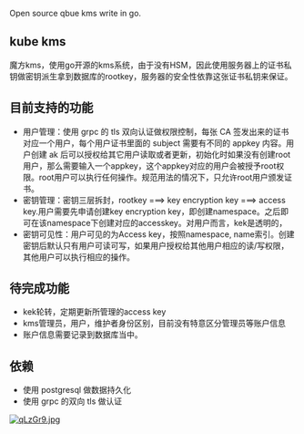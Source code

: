 Open source qbue kms write in go.

## kube kms
魔方kms，使用go开源的kms系统，由于没有HSM，因此使用服务器上的证书私钥做密钥派生拿到数据库的rootkey，服务器的安全性依靠这张证书私钥来保证。

## 目前支持的功能
+ 用户管理：使用 grpc 的 tls 双向认证做权限控制，每张 CA 签发出来的证书对应一个用户，每个用户证书里面的 subject 需要有不同的 appkey 内容。用户创建 ak 后可以授权给其它用户读取或者更新，初始化时如果没有创建root用户，那么需要输入一个appkey，这个appkey对应的用户会被授予root权限。root用户可以执行任何操作。规范用法的情况下，只允许root用户颁发证书。
+ 密钥管理：密钥三层拆封，rootkey ===> key encryption key ===> access key.用户需要先申请创建key encryption key，即创建namespace。之后即可在该namespace下创建对应的accesskey。对用户而言，kek是透明的，
+ 密钥可见性：用户可见的为Access key，按照namespace, name索引。创建密钥后默认只有用户可读可写，如果用户授权给其他用户相应的读/写权限，其他用户可以执行相应的操作。


## 待完成功能
+ kek轮转，定期更新所管理的access key
+ kms管理员，用户，维护者身份区别，目前没有特意区分管理员等账户信息
+ 账户信息需要记录到数据库当中。

## 依赖
+ 使用 postgresql 做数据持久化
+ 使用 grpc 的双向 tls 做认证

[![qLzGr9.jpg](https://s1.ax1x.com/2022/04/05/qLzGr9.jpg)](https://imgtu.com/i/qLzGr9)
